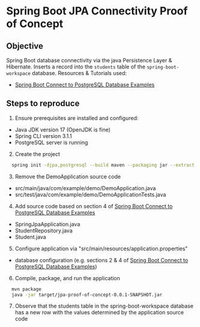 # Spring Boot JPA Connectivity Proof of Concept

## Objective

Spring Boot database connectivity via the java Persistence Layer & Hibernate. Inserts a record into the `students` table of the `spring-boot-workspace` database.
Resources & Tutorials used:

- [Spring Boot Connect to PostgreSQL Database Examples][1]

## Steps to reproduce

1. Ensure prerequisites are installed and configured:

- Java JDK version 17 (OpenJDK is fine)
- Spring CLI version 3.1.1
- PostgreSQL server is running

2. Create the project

```bash
  spring init -djpa,postgresql --build maven --packaging jar --extract jpa-proof-of-concept
```

3. Remove the DemoApplication source code

- src/main/java/com/example/demo/DemoApplication.java
- src/test/java/com/example/demo/DemoApplicationTests.java

4. Add source code based on section 4 of [Spring Boot Connect to PostgreSQL Database Examples][1]

- SpringJpaApplication.java
- StudentRepository.java
- Student.java

5. Configure application via "src/main/resources/application.properties"

- database configuration (e.g. sections 2 & 4 of [Spring Boot Connect to PostgreSQL Database Examples][1])

6. Compile, package, and run the application

```bash
  mvn package
  java -jar target/jpa-proof-of-concept-0.0.1-SNAPSHOT.jar
```

7. Observe that the students table in the spring-boot-workspace database has a new row with the values determined by the application source code

[1]: https://www.codejava.net/frameworks/spring-boot/connect-to-postgresql-database-examples
